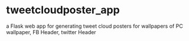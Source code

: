 # tweetcloudposter_app
a Flask web app for generating tweet cloud posters for wallpapers of PC wallpaper, FB Header, twitter Header
